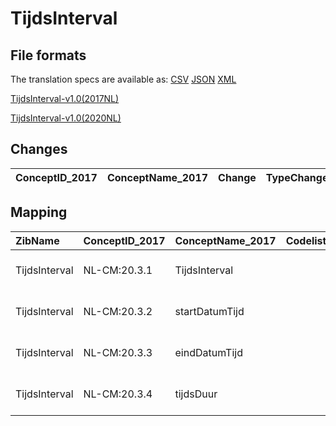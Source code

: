 # TijdsInterval
## File formats

The translation specs are available as: 
[CSV](../csv/TijdsInterval.csv) [JSON](../json/TijdsInterval.json) [XML](../xml/TijdsInterval.xml)



[TijdsInterval-v1.0(2017NL)](https://zibs.nl/wiki/TijdsInterval-v1.0(2017NL))

[TijdsInterval-v1.0(2020NL)](https://zibs.nl/wiki/TijdsInterval-v1.0(2020NL))









## Changes

| ConceptID_2017   | ConceptName_2017   | Change   | TypeChange   | Impact_heen   | TRANSLATIE_spec_heen   | Impact_terug   | TRANSLATIE_spec_terug   | Omschrijving   |
|------------------|--------------------|----------|--------------|---------------|------------------------|----------------|-------------------------|----------------|

## Mapping

| ZibName       | ConceptID_2017   | ConceptName_2017   | Codelists_2017   | Change                  | ConceptID_2020   | ConceptName_2020   | Codelists_2020   | Bits   | Omschrijving   | TypeChange   | Impact_heen   | TRANSLATIE_spec_heen   | Impact_terug   | TRANSLATIE_spec_terug   |
|:--------------|:-----------------|:-------------------|:-----------------|:------------------------|:-----------------|:-------------------|:-----------------|:-------|:---------------|:-------------|:--------------|:-----------------------|:---------------|:------------------------|
| TijdsInterval | NL-CM:20.3.1     | TijdsInterval      |                  | groen: geen wijzigingen | NL-CM:20.3.1     | TijdsInterval      |                  |        |                |              |               |                        |                |                         |
| TijdsInterval | NL-CM:20.3.2     | startDatumTijd     |                  | groen: geen wijzigingen | NL-CM:20.3.2     | startDatumTijd     |                  |        |                |              |               |                        |                |                         |
| TijdsInterval | NL-CM:20.3.3     | eindDatumTijd      |                  | groen: geen wijzigingen | NL-CM:20.3.3     | eindDatumTijd      |                  |        |                |              |               |                        |                |                         |
| TijdsInterval | NL-CM:20.3.4     | tijdsDuur          |                  | groen: geen wijzigingen | NL-CM:20.3.4     | tijdsDuur          |                  |        |                |              |               |                        |                |                         |

